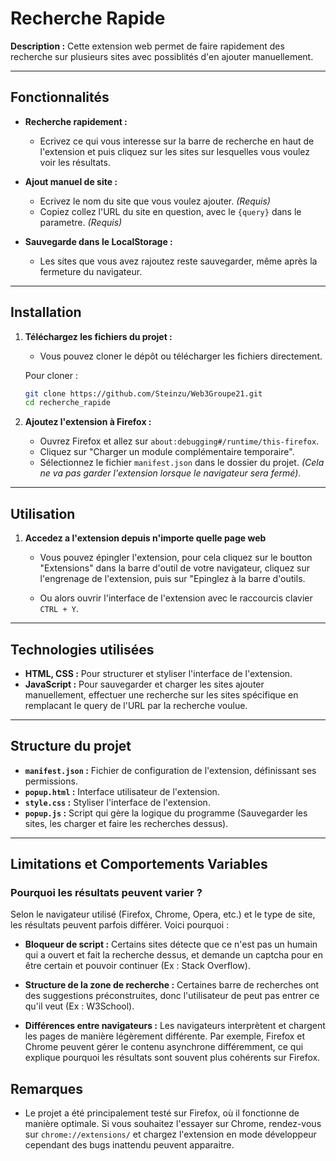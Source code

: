 # Recherche Rapide

**Description :** Cette extension web permet de faire rapidement des recherche sur plusieurs sites avec possiblités d'en ajouter manuellement.

---

## Fonctionnalités

- **Recherche rapidement :**
  - Ecrivez ce qui vous interesse sur la barre de recherche en haut de l'extension et puis cliquez sur les sites sur lesquelles vous voulez voir les résultats.

- **Ajout manuel de site :**
  - Ecrivez le nom du site que vous voulez ajouter. *(Requis)*
  - Copiez collez l'URL du site en question, avec le `{query}` dans le parametre. *(Requis)*

- **Sauvegarde dans le LocalStorage :**
  - Les sites que vous avez rajoutez reste sauvegarder, même après la fermeture du navigateur.

---

## Installation

1. **Téléchargez les fichiers du projet :**
   - Vous pouvez cloner le dépôt ou télécharger les fichiers directement.

   Pour cloner :
   ```bash
   git clone https://github.com/Steinzu/Web3Groupe21.git
   cd recherche_rapide
   ```

2. **Ajoutez l'extension à Firefox :**
   - Ouvrez Firefox et allez sur `about:debugging#/runtime/this-firefox`.
   - Cliquez sur "Charger un module complémentaire temporaire".
   - Sélectionnez le fichier `manifest.json` dans le dossier du projet. *(Cela ne va pas garder l'extension lorsque le navigateur sera fermé)*.

---

## Utilisation

1. **Accedez a l'extension depuis n'importe quelle page web**
    - Vous pouvez épingler l'extension, pour cela cliquez sur le boutton "Extensions" dans la barre d'outil de votre navigateur, cliquez sur l'engrenage de l'extension, puis sur "Epinglez à la barre d'outils.

    - Ou alors ouvrir l'interface de l'extension avec le raccourcis clavier `CTRL + Y`.

---

## Technologies utilisées

- **HTML, CSS :** Pour structurer et styliser l'interface de l'extension.
- **JavaScript :** Pour sauvegarder et charger les sites ajouter manuellement, effectuer une recherche sur les sites spécifique en remplacant le query de l'URL par la recherche voulue.

---

## Structure du projet

- **`manifest.json` :** Fichier de configuration de l'extension, définissant ses permissions.
- **`popup.html` :** Interface utilisateur de l'extension.
- **`style.css` :** Styliser l'interface de l'extension.
- **`popup.js` :** Script qui gère la logique du programme (Sauvegarder les sites, les charger et faire les recherches dessus).

---

## Limitations et Comportements Variables

### Pourquoi les résultats peuvent varier ?

Selon le navigateur utilisé (Firefox, Chrome, Opera, etc.) et le type de site, les résultats peuvent parfois différer. Voici pourquoi :

- **Bloqueur de script :** Certains sites détecte que ce n'est pas un humain qui a ouvert et fait la recherche dessus, et demande un captcha pour en être certain et pouvoir continuer (Ex : Stack Overflow).

- **Structure de la zone de recherche :** Certaines barre de recherches ont des suggestions préconstruites, donc l'utilisateur de peut pas entrer ce qu'il veut (Ex : W3School).

- **Différences entre navigateurs :** Les navigateurs interprètent et chargent les pages de manière légèrement différente. Par exemple, Firefox et Chrome peuvent gérer le contenu asynchrone différemment, ce qui explique pourquoi les résultats sont souvent plus cohérents sur Firefox.

## Remarques

- Le projet a été principalement testé sur Firefox, où il fonctionne de manière optimale. Si vous souhaitez l'essayer sur Chrome, rendez-vous sur `chrome://extensions/` et chargez l'extension en mode développeur cependant des bugs inattendu peuvent apparaitre.